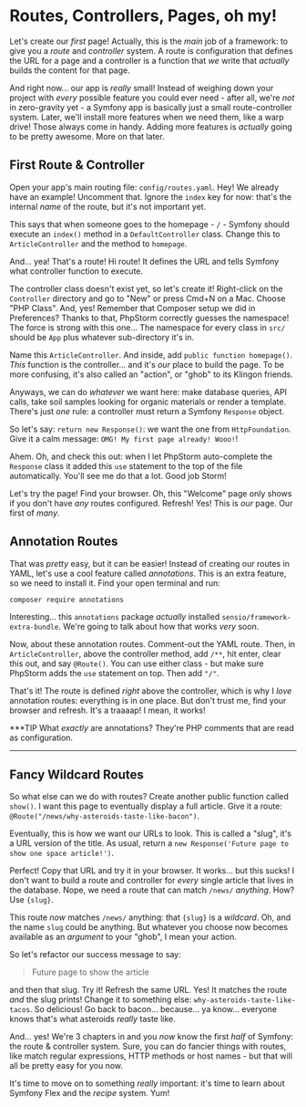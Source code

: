 # Routes, Controllers, Pages, oh my!

Let's create our *first* page! Actually, this is the *main* job of a framework:
to give you a *route* and *controller* system. A route is configuration that defines
the URL for a page and a controller is a function that *we* write that *actually*
builds the content for that page.

And right now... our app is *really* small! Instead of weighing down your project
with *every* possible feature you could ever need - after all, we're *not* in
zero-gravity yet - a Symfony app is basically just a small route-controller system.
Later, we'll install more features when we need them, like a warp drive! Those always
come in handy. Adding more features is *actually* going to be pretty awesome. More
on that later.

## First Route & Controller

Open your app's main routing file: `config/routes.yaml`. Hey! We already have an
example! Uncomment that. Ignore the `index` key for now: that's the internal *name*
of the route, but it's not important yet.

This says that when someone goes to the homepage - `/` - Symfony should execute
an `index()` method in a `DefaultController` class. Change this to `ArticleController`
and the method to `homepage`.

And... yea! That's a route! Hi route! It defines the URL and tells Symfony what
controller function to execute.

The controller class doesn't exist yet, so let's create it! Right-click on the
`Controller` directory and go to "New" or press Cmd+N on a Mac. Choose "PHP Class".
And, yes! Remember that Composer setup we did in Preferences? Thanks to that, PhpStorm
correctly guesses the namespace! The force is strong with this one... The namespace
for every class in `src/` should be `App` plus whatever sub-directory it's in.

Name this `ArticleController`. And inside, add `public function homepage()`.
*This* function is the controller... and it's *our* place to build the page. To be
more confusing, it's also called an "action", or "ghob" to its Klingon friends.

Anyways, we can do *whatever* we want here: make database queries, API calls, take
soil samples looking for organic materials or render a template. There's just *one*
rule: a controller must return a Symfony `Response` object.

So let's say: `return new Response()`: we want the one from `HttpFoundation`. Give
it a calm message: `OMG! My first page already! Wooo!`!

Ahem. Oh, and check this out: when I let PhpStorm auto-complete the `Response` class
it added this `use` statement to the top of the file automatically. You'll see me
do that a lot. Good job Storm!

Let's try the page! Find your browser. Oh, this "Welcome" page only shows if you
don't have *any* routes configured. Refresh! Yes! This is *our* page. Our first of
*many*.

## Annotation Routes

That was *pretty* easy, but it can be easier! Instead of creating our routes in
YAML, let's use a cool feature called *annotations*. This is an extra feature, so
we need to install it. Find your open terminal and run:

```terminal
composer require annotations
```

Interesting... this `annotations` package *actually* installed `sensio/framework-extra-bundle`.
We're going to talk about how that works *very* soon.

Now, about these annotation routes. Comment-out the YAML route. Then, in `ArticleController`,
above the controller method, add `/**`, hit enter, clear this out, and say `@Route()`.
You can use either class - but make sure PhpStorm adds the `use` statement on top.
Then add `"/"`.

That's it! The route is defined *right* above the controller, which is why I *love*
annotation routes: everything is in one place. But don't trust me, find your browser
and refresh. It's a traaaap! I mean, it works!

***TIP
What *exactly* are annotations? They're PHP comments that are read as configuration.
***

## Fancy Wildcard Routes

So what else can we do with routes? Create another public function called `show()`.
I want this page to eventually display a full article. Give it a route:
`@Route("/news/why-asteroids-taste-like-bacon")`.

Eventually, this is how we want our URLs to look. This is called a "slug", it's
a URL version of the title. As usual, return a
`new Response('Future page to show one space article!')`.

Perfect! Copy that URL and try it in your browser. It works... but this sucks!
I don't want to build a route and controller for *every* single article that lives
in the database. Nope, we need a route that can match `/news/` *anything*. How?
Use `{slug}`.

This route *now* matches `/news/` anything: that `{slug}` is a *wildcard*. Oh, and
the name `slug` could be anything. But whatever you choose now becomes available
as an *argument* to your "ghob", I mean your action.

So let's refactor our success message to say:

> Future page to show the article

and then that slug. Try it! Refresh the same URL. Yes! It matches the route *and*
the slug prints! Change it to something else: `why-asteroids-taste-like-tacos`.
So delicious! Go back to bacon... because... ya know... everyone knows that's what
asteroids *really* taste like.

And... yes! We're 3 chapters in and you *now* know the first *half* of Symfony:
the route & controller system. Sure, you can do fancier things with routes, like
match regular expressions, HTTP methods or host names - but that will all be pretty
easy for you now.

It's time to move on to something *really* important: it's time to learn about Symfony
Flex and the *recipe* system. Yum!
